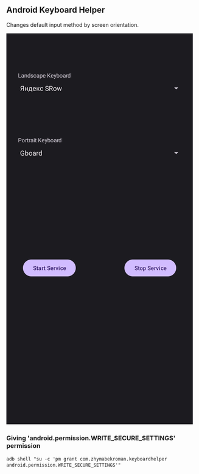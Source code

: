 ## Android Keyboard Helper
Changes default input method by screen orientation.

![Screenshot](assets/Screenshot_1.jpg)

### Giving 'android.permission.WRITE_SECURE_SETTINGS' permission
```
adb shell "su -c 'pm grant com.zhymabekroman.keyboardhelper android.permission.WRITE_SECURE_SETTINGS'"
```
